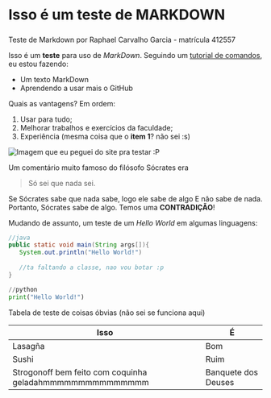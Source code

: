 # Isso é um teste de MARKDOWN <h5>
   Teste de Markdown
   por Raphael Carvalho Garcia - matrícula 412557
   

Isso é um **teste** para uso de _MarkDown_.
Seguindo um [tutorial de comandos](https://docs.pipz.com/central-de-ajuda/learning-center/guia-basico-de-markdown#open), eu estou fazendo:

* Um texto MarkDown
* Aprendendo a usar mais o GitHub

Quais as vantagens? Em ordem:
1. Usar para tudo;
2. Melhorar trabalhos e exercícios da faculdade;
3. Experiência (mesma coisa que o **item 1**? não sei :s)

![Imagem que eu peguei do site pra testar :P](https://pipz.com/static/images/blog/eddie.png)

Um comentário muito famoso do filósofo Sócrates era
>Só sei que nada sei.

Se Sócrates sabe que nada sabe, logo ele sabe de algo E não sabe de nada. Portanto, Sócrates sabe de algo.
Temos uma **CONTRADIÇÃO**!

Mudando de assunto, um teste de um _Hello World_ em algumas linguagens:

~~~java
//java
public static void main(String args[]){
   System.out.println("Hello World!")
   
   //ta faltando a classe, nao vou botar :p
}
~~~

~~~python
//python
print("Hello World!")
~~~

Tabela de teste de coisas óbvias (não sei se funciona aqui)

Isso                                                     |É
---------------------------------------------------------|-----
Lasagña                                                  |Bom
Sushi                                                    |Ruim
Strogonoff bem feito com coquinha geladahmmmmmmmmmmmmmmm |Banquete dos Deuses

